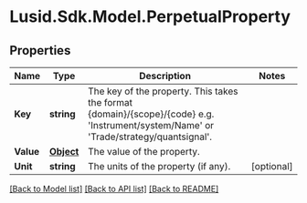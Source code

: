 
# Lusid.Sdk.Model.PerpetualProperty

## Properties

Name | Type | Description | Notes
------------ | ------------- | ------------- | -------------
**Key** | **string** | The key of the property. This takes the format {domain}/{scope}/{code} e.g. &#39;Instrument/system/Name&#39; or &#39;Trade/strategy/quantsignal&#39;. | 
**Value** | [**Object**](.md) | The value of the property. | 
**Unit** | **string** | The units of the property (if any). | [optional] 

[[Back to Model list]](../README.md#documentation-for-models)
[[Back to API list]](../README.md#documentation-for-api-endpoints)
[[Back to README]](../README.md)

